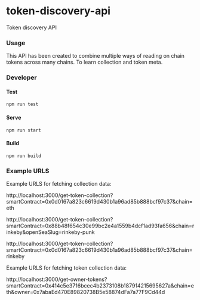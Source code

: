 # token-discovery-api

Token discovery API

### Usage

This API has been created to combine multiple ways of reading on chain tokens across many chains.
To learn collection and token meta. 

### Developer

#### Test

```` npm run test ````

#### Serve

```` npm run start ````

#### Build

```` npm run build ````

### Example URLS

Example URLS for fetching collection data:

http://localhost:3000/get-token-collection?smartContract=0x0d0167a823c6619d430b1a96ad85b888bcf97c37&chain=eth

http://localhost:3000/get-token-collection?smartContract=0x88b48f654c30e99bc2e4a1559b4dcf1ad93fa656&chain=rinkeby&openSeaSlug=rinkeby-punk

http://localhost:3000/get-token-collection?smartContract=0x0d0167a823c6619d430b1a96ad85b888bcf97c37&chain=rinkeby

Example URLS for fetching token collection data:

http://localhost:3000/get-owner-tokens?smartContract=0x414c5e3716bcec4b2373108b187914215695627a&chain=eth&owner=0x7abaEd470E89820738B5e58874dFa7a77F9Cd44d

